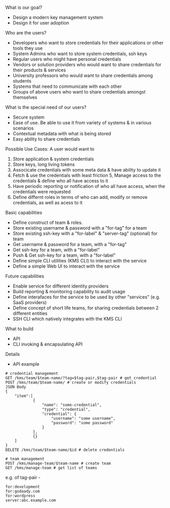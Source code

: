What is our goal?
* Design a modern key management system
* Design it for user adoption

Who are the users?
* Developers who want to store credentials for their applications or other tools they use
* System Admins who want to store system credentials, ssh keys
* Regular users who might have personal credentials
* Vendors or solution providers who would want to share credentials for their products & services
* University professors who would want to share credentials among students
* Systems that need to communicate with each other
* Groups of above users who want to share credentials amongst themselves

What is the special need of our users?
* Secure system
* Ease of use. Be able to use it from variety of systems & in various scenarios
* Contextual metadata with what is being stored
* Easy ability to share credentials

Possible Use Cases: A user would want to
1. Store application & system credentials
2. Store keys, long living tokens
3. Associcate credentials with some meta data & have ability to update it
4. Fetch & use the credentials with least friction
5, Manage access to the credentials & define who all have access to it
6. Have periodic reporting or notification of who all have access, when the credentials were requested 
7. Define differnt roles in terms of who can add, modify or remove credentials, as well as acess to it


Basic capabilities
* Define construct of team & roles.
* Store existing username & password with a "for-tag" for a team
* Store existing ssh-key with a "for-label" & "server-tag" (optional) for team
* Get username & password for a team, with a "for-tag"
* Get ssh-key for a team, with a "for-label"
* Push & Get ssh-key for a team, with a "for-label"
* Define simple CLI utilities (KMS CLI) to interact with the service
* Define a simple Web UI to interact with the service

Future capabilities
* Enable service for different identity providers
* Build reporting & monitoring capability to audit usage
* Define interafaces for the service to be used by other "services" (e.g. SaaS providers)
* Define concept of short life teams, for sharing credentials between 2 different entities
* SSH CLI which natively integrates with the KMS CLI

What to build
* API
* CLI invoking & encapsulating API

Details
* API example
```
# credential management
GET /kms/team/$team-name/?tag=$tag-pair,$tag-pair # get credential
POST /kms/team/$team-name/ # create or modify credentials
JSON Body 
{
    "item":[
            {
                "name": "some-credential",
                "type": "credential",
                "credential": {
                    "username": "some username",
                    "password": "some password"
                }
            },
            {}
    ]
}
DELETE /kms/team/$team-name/$id # delete credentials

# team management
POST /kms/manage-team/$team-name # create team
GET /kms/manage-team # get list of teams

```
e.g. of tag-pair -
```
for:development
for:godaady.com
for:wordpress
server:abc.example.com
```


